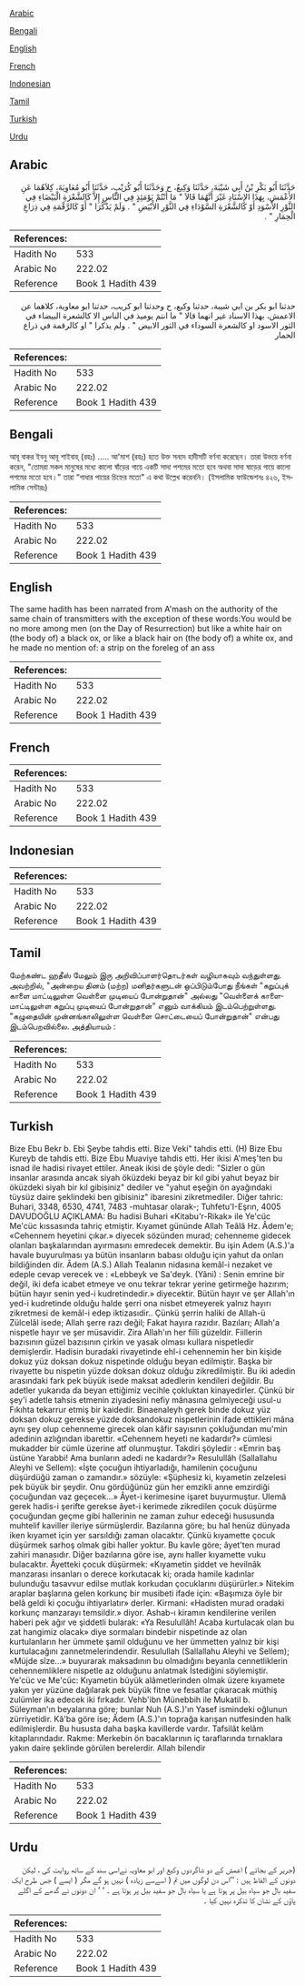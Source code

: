 [Arabic](#arabic)

[Bengali](#bengali)

[English](#english)

[French](#french)

[Indonesian](#indonesian)

[Tamil](#tamil)

[Turkish](#turkish)

[Urdu](#urdu)

## Arabic


<div dir="rtl" lang="ar" style={{fontSize:'larger',backgroundColor:'#f8f9fa',padding:20}}>
حَدَّثَنَا أَبُو بَكْرِ بْنُ أَبِي شَيْبَةَ، حَدَّثَنَا وَكِيعٌ، ح وَحَدَّثَنَا أَبُو كُرَيْبٍ، حَدَّثَنَا أَبُو مُعَاوِيَةَ، كِلاَهُمَا عَنِ الأَعْمَشِ، بِهَذَا الإِسْنَادِ غَيْرَ أَنَّهُمَا قَالاَ ‏"‏ مَا أَنْتُمْ يَوْمَئِذٍ فِي النَّاسِ إِلاَّ كَالشَّعْرَةِ الْبَيْضَاءِ فِي الثَّوْرِ الأَسْوَدِ أَوْ كَالشَّعْرَةِ السَّوْدَاءِ فِي الثَّوْرِ الأَبْيَضِ ‏"‏ ‏.‏ وَلَمْ يَذْكُرَا ‏"‏ أَوْ كَالرَّقْمَةِ فِي ذِرَاعِ الْحِمَارِ ‏"‏ ‏.‏
</div>
<div style={{backgroundColor:'#f8f9fa',padding:20, marginBottom: 10}}><table> <thead> <tr> <th>References:</th> <th></th> </tr> </thead> <tbody><tr><td>Hadith No</td><td>533</td></tr><tr><td>Arabic No</td><td>222.02</td></tr><tr><td>Reference</td><td>Book 1 Hadith 439</td></tr></tbody></table></div>


<div dir="rtl" lang="ar" style={{fontSize:'larger',backgroundColor:'#f8f9fa',padding:20}}>
حدثنا ابو بكر بن ابي شيبة، حدثنا وكيع، ح وحدثنا ابو كريب، حدثنا ابو معاوية، كلاهما عن الاعمش، بهذا الاسناد غير انهما قالا " ما انتم يوميذ في الناس الا كالشعرة البيضاء في الثور الاسود او كالشعرة السوداء في الثور الابيض " . ولم يذكرا " او كالرقمة في ذراع الحمار
</div>
<div style={{backgroundColor:'#f8f9fa',padding:20, marginBottom: 10}}><table> <thead> <tr> <th>References:</th> <th></th> </tr> </thead> <tbody><tr><td>Hadith No</td><td>533</td></tr><tr><td>Arabic No</td><td>222.02</td></tr><tr><td>Reference</td><td>Book 1 Hadith 439</td></tr></tbody></table></div>

## Bengali


<div dir="ltr" lang="bn" style={{fontSize:'larger',backgroundColor:'#f8f9fa',padding:20}}>
আবূ বাকর ইবনু আবূ শাইবাহ্ (রহঃ) ..... আ'মাশ (রহঃ) হতে উক্ত সনদে হাদীসটি বর্ণনা করেছেন। তারা উভয়ে বর্ণনা করেন, "তোমরা সকল মানুষের মধ্যে কালো ষাঁড়ের গায়ে একটি সাদা পশমের মতো হবে অথবা সাদা ষাড়ের গায়ে কালো পশমের মতো হবে।" তারা “গাধার পায়ের চিহ্নের মতো" এ কথা উল্লেখ করেননি। (ইসলামিক ফাউন্ডেশনঃ ৪২৬, ইসলামিক সেন্টারঃ)
</div>
<div style={{backgroundColor:'#f8f9fa',padding:20, marginBottom: 10}}><table> <thead> <tr> <th>References:</th> <th></th> </tr> </thead> <tbody><tr><td>Hadith No</td><td>533</td></tr><tr><td>Arabic No</td><td>222.02</td></tr><tr><td>Reference</td><td>Book 1 Hadith 439</td></tr></tbody></table></div>

## English


<div dir="ltr" lang="en" style={{fontSize:'larger',backgroundColor:'#f8f9fa',padding:20}}>
The same hadith has been narrated from A'mash on the authority of the same chain of transmitters with the exception of these words:You would be no more among men (on the Day of Resurrection) but like a white hair on (the body of) a black ox, or like a black hair on (the body of) a white ox, and he made no mention of: a strip on the foreleg of an ass
</div>
<div style={{backgroundColor:'#f8f9fa',padding:20, marginBottom: 10}}><table> <thead> <tr> <th>References:</th> <th></th> </tr> </thead> <tbody><tr><td>Hadith No</td><td>533</td></tr><tr><td>Arabic No</td><td>222.02</td></tr><tr><td>Reference</td><td>Book 1 Hadith 439</td></tr></tbody></table></div>

## French


<div dir="ltr" lang="fr" style={{fontSize:'larger',backgroundColor:'#f8f9fa',padding:20}}>

</div>
<div style={{backgroundColor:'#f8f9fa',padding:20, marginBottom: 10}}><table> <thead> <tr> <th>References:</th> <th></th> </tr> </thead> <tbody><tr><td>Hadith No</td><td>533</td></tr><tr><td>Arabic No</td><td>222.02</td></tr><tr><td>Reference</td><td>Book 1 Hadith 439</td></tr></tbody></table></div>

## Indonesian


<div dir="ltr" lang="id" style={{fontSize:'larger',backgroundColor:'#f8f9fa',padding:20}}>

</div>
<div style={{backgroundColor:'#f8f9fa',padding:20, marginBottom: 10}}><table> <thead> <tr> <th>References:</th> <th></th> </tr> </thead> <tbody><tr><td>Hadith No</td><td>533</td></tr><tr><td>Arabic No</td><td>222.02</td></tr><tr><td>Reference</td><td>Book 1 Hadith 439</td></tr></tbody></table></div>

## Tamil


<div dir="ltr" lang="ta" style={{fontSize:'larger',backgroundColor:'#f8f9fa',padding:20}}>
மேற்கண்ட ஹதீஸ் மேலும் இரு அறிவிப்பாளர்தொடர்கள் வழியாகவும் வந்துள்ளது. அவற்றில், "அன்றைய தினம் (மற்ற) மனிதர்களுடன் ஒப்பிடும்போது நீங்கள் "கறுப்புக் காளை மாட்டிலுள்ள வெள்ளை முடியைப் போன்றுதான்" அல்லது "வெள்ளைக் காளைமாட்டிலுள்ள கறுப்பு முடியைப் போன்றுதான்" எனும் வாக்கியம் இடம்பெற்றுள்ளது. "கழுதையின் முன்னங்காலிலுள்ள வெள்ளை சொட்டையைப் போன்றுதான்" என்பது இடம்பெறவில்லை. அத்தியாயம் :
</div>
<div style={{backgroundColor:'#f8f9fa',padding:20, marginBottom: 10}}><table> <thead> <tr> <th>References:</th> <th></th> </tr> </thead> <tbody><tr><td>Hadith No</td><td>533</td></tr><tr><td>Arabic No</td><td>222.02</td></tr><tr><td>Reference</td><td>Book 1 Hadith 439</td></tr></tbody></table></div>

## Turkish


<div dir="ltr" lang="tr" style={{fontSize:'larger',backgroundColor:'#f8f9fa',padding:20}}>
Bize Ebu Bekr b. Ebi Şeybe tahdis etti. Bize Veki" tahdis etti. (H) Bize Ebu Kureyb de tahdis etti. Bize Ebu Muaviye tahdis etti. Her ikisi A'meş'ten bu isnad ile hadisi rivayet ettiler. Aneak ikisi de şöyle dedi: "Sizler o gün insanlar arasında ancak siyah öküzdeki beyaz bir kıl gibi yahut beyaz bir öküzdeki siyah bir kıl gibisiniz" dediler ve "yahut eşeğin ön ayağındaki tüysüz daire şeklindeki ben gibisiniz" ibaresini zikretmediler. Diğer tahric: Buhari, 3348, 6530, 4741, 7483 -muhtasar olarak-; Tuhfetu'I-Eşrın, 4005 DAVUDOĞLU AÇIKLAMA: Bu hadisi Buhari «Kitabu'r-Rikak» ile Ye'cüc Me'cüc kıssasında tahriç etmiştir. Kıyamet gününde Allah Teâlâ Hz. Âdem'e; «Cehennem heyetini çıkar.» diyecek sözünden murad; cehenneme gidecek olanları başkalarından ayırmasını emredecek demektir. Bu işin Adem (A.S.)'a havale buyurulması ya bütün insanların babası olduğu için yahut da onları bildiğinden dir. Âdem (A.S.) Allah Tealanın nidasına kemâl-i nezaket ve edeple cevap verecek ve : «Lebbeyk ve Sa'deyk. (Yâni) : Senin emrine bir değil, iki defa icabet etmeye ve onu tekrar tekrar yerine getirmeğe hazırım; bütün hayır senin yed-i kudretindedir.» diyecektir. Bütün hayır ve şer Allah'ın yed-i kudretinde olduğu halde şerri ona nisbet etmeyerek yalnız hayırı zikretmesi de kemâl-i edep iktizasıdir.. Çünkü şerrin haliki de Allah-ü Zülcelâl isede; Allah şerre razı değil; Fakat hayıra razıdır. Bazıları; Allah'a nispetle hayır ve şer müsavidir. Zira Allah'ın her fiîli güzeldir. Fiillerin bazısının güzel bazısının çirkin ve yasak olması kullara nispetledir demişlerdir. Hadisin buradaki rivayetinde ehl-i cehennemin her bin kişide dokuz yüz doksan dokuz nispetinde olduğu beyan edilmiştir. Başka bir rivayette bu nispetin yüzde doksan dokuz olduğu zikredilmiştir. Bu iki adedin arasındaki fark pek büyük isede maksat adedlerin kendileri değildir. Bu adetler yukarıda da beyan ettiğimiz vecihle çokluktan kinayedirler. Çünkü bir şey'i adetle tahsis etmenin ziyadesini nefiy mânasına gelmiyeceği usul-u Fıkıhta tekarrur etmiş bir kaidedir. Binaenaleyh gerek binde dokuz yüz doksan dokuz gerekse yüzde doksandokuz nispetlerinin ifade ettikleri mâna aynı şey olup cehenneme girecek olan kâfir sayısının çokluğundan mu'min adedinin azlığından ibarettir. «Cehennem heyeti ne kadardır?» cümlesi mukadder bir cümle üzerine atf olunmuştur. Takdiri şöyledir : «Emrin baş üstüne Yarabbi! Ama bunların adedi ne kadardır?» Resulullâh (Sallallahu Aleyhi ve Sellem): «İşte çocuğun ihtiyarladığı, hamilenin çocuğunu düşürdüğü zaman o zamandır.» sözüyle: «Şüphesiz ki, kıyametin zelzelesi pek büyük bir şeydir. Onu gördüğünüz gün her emzikli anne emzirdiği çocuğundan vaz geçecek...» Âyet-i kerimesine işaret buyurmuştur. Ulemâ gerek hadis-i şerifte gerekse âyet-i kerimede zikredilen çocuk düşürme çocuğundan geçme gibi hallerinin ne zaman zuhur edeceği hususunda muhtelif kaviller ileriye sürmüşlerdir. Bazılarına göre; bu hal henüz dünyada iken kıyamet için yer sarsıldığı zaman olacaktır. Çünkü kıyamette çocuk düşürmek sarhoş olmak gibi haller yoktur. Bu kavle göre; âyet'ten murad zahiri manasıdır. Diğer bazılarına göre ise, aynı haller kıyamet­te vuku bulacaktır. Âyetteki çocuk düşürmek: «Kıyametin şiddet ve hevilnâk manzarası insanları o derece korkutacak ki; orada hamile kadınlar bulunduğu tasavvur edilse mutlak korkudan çocuklarını düşürürler.» Nitekim araplar başlarına gelen korkunç bir musibeti ifade için: «Başımıza öyle bir belâ geldi ki çocuğu ihtiyarlatır» derler. Kirmani: «Hadisten murad oradaki korkunç manzarayı temsildir.» diyor. Ashab-ı kiramın kendilerine verilen haberi pek ağır ve şiddetli bularak: «Ya Resulullâh! Acaba kurtulacak olan bu zat hangimiz olacak» diye sormaları bindebir nispetinde az olan kurtulanların her ümmete şamil olduğunu ve her ümmetten yalnız bir kişi kurtulacağını zannetmelerindendir. Resulullah (Sallallahu Aleyhi ve Sellem); «Müjde sîze...» buyurarak maksadının bu olmadığını beyanla cennetliklerin cehennemliklere nispetle az olduğunu anlatmak İstediğini söylemiştir. Ye'cüc ve Me'cüc: Kıyametin büyük alâmetlerinden olmak üzere kıyamete yakın yer yüzüne dağılarak pek büyük fitne ve fesatlar çıkaracak müthiş zulümler ika edecek iki fırkadır. Vehb'ibn Münebbih ile Mukatil b. Süleyman'ın beyalarına göre; bunlar Nuh (A.S.)'ın Yasef ismindeki oğlunun zürriyetidir. Kâ'ba göre ise; Âdem (A.S.)'ın toprağa karışan nutfesinden halk edilmişlerdir. Bu hususta daha başka kavillerde vardır. Tafsilât kelâm kitaplarındadır. Rakme: Merkebin ön bacaklarının iç taraflarında tırnaklara yakın daire şeklinde görülen berelerdir. Allah bilendir
</div>
<div style={{backgroundColor:'#f8f9fa',padding:20, marginBottom: 10}}><table> <thead> <tr> <th>References:</th> <th></th> </tr> </thead> <tbody><tr><td>Hadith No</td><td>533</td></tr><tr><td>Arabic No</td><td>222.02</td></tr><tr><td>Reference</td><td>Book 1 Hadith 439</td></tr></tbody></table></div>

## Urdu


<div dir="rtl" lang="ur" style={{fontSize:'larger',backgroundColor:'#f8f9fa',padding:20}}>
(جریر کے بجائے ) اعمش کے دو شاگردوں وکیع اور ابو معاویہ نےاسی سند کے ساتھ روایت کی ، لیکن دونوں کے الفاظ ہیں : ’’اس دن لوگوں میں تم ( اسےسے زیادہ ) نہیں ہو گے مگر ( ایسے ) جس طرح ایک سفید بال جو سیاہ بیل پر ہوتا ہے یا سیاہ بال جو سفید بیل پر ہوتا ہے ۔ ‘ ‘ ان دونوں نے گدھے کے اگلے پاؤں کے نشان کا تذکرہ نہیں کیا ۔
</div>
<div style={{backgroundColor:'#f8f9fa',padding:20, marginBottom: 10}}><table> <thead> <tr> <th>References:</th> <th></th> </tr> </thead> <tbody><tr><td>Hadith No</td><td>533</td></tr><tr><td>Arabic No</td><td>222.02</td></tr><tr><td>Reference</td><td>Book 1 Hadith 439</td></tr></tbody></table></div>